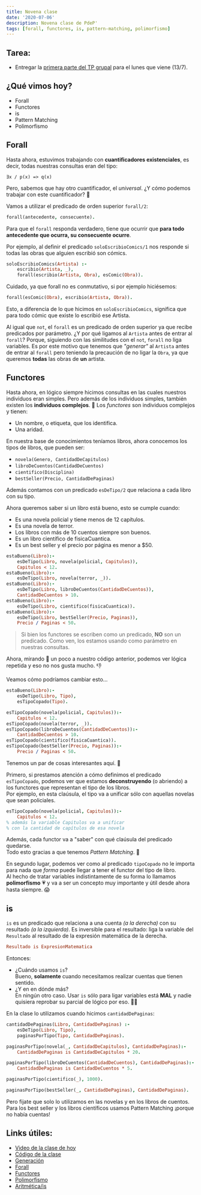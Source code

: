 ```yaml
---
title: Novena clase
date: '2020-07-06'
description: Novena clase de PdeP'
tags: [forall, functores, is, pattern-matching, polimorfismo]
---
```


## Tarea: 
- Entregar la [primera parte del TP grupal](https://docs.google.com/document/d/1bblUbyuVNoGQKDRVq0usSkHEIts7WXNrkTMQlnkJC9w/edit) para el lunes que viene (13/7).

## ¿Qué vimos hoy?
- Forall
- Functores
- is
- Pattern Matching
- Polimorfismo

## Forall

Hasta ahora, estuvimos trabajando con **cuantificadores existenciales**, es decir, todas nuestras consultas eran del tipo:

```
∃x / p(x) => q(x)
```

Pero, sabemos que hay otro cuantificador, el *universal*. ¿Y cómo podemos trabajar con este cuantificador? 👀

Vamos a utilizar el predicado de orden superior `forall/2`:

```prolog
forall(antecedente, consecuente).
```

Para que el `forall` responda verdadero, tiene que ocurrir que **para todo antecedente que ocurra, su consecuente ocurre**.

Por ejemplo, al definir el predicado `soloEscribioComics/1` nos responde si todas las obras que alguien escribió son cómics.

```prolog
soloEscribioComics(Artista) :-
    escribio(Artista, _),
    forall(escribio(Artista, Obra), esComic(Obra)).
```

Cuidado, ya que forall no es conmutativo, si por ejemplo hiciésemos:

```prolog
forall(esComic(Obra), escribio(Artista, Obra)).
```

Esto, a diferencia de lo que hicimos en `soloEscribioComics`, significa que para todo cómic que existe lo escribió ese Artista.

Al igual que `not`, el `forall` es un  predicado de orden superior ya que recibe predicados por parámetro. ¿Y por qué ligamos al `Artista` antes de entrar al `forall`? Porque, siguiendo con las similitudes con el `not`, `forall` no liga variables. Es por este motivo que tenemos que _"generar"_ al `Artista` antes de entrar al `forall` pero teniendo la precaución de no ligar la `Obra`, ya que queremos **todas** las obras de **un** artista.

## Functores

Hasta ahora, en lógico siempre hicimos consultas en las cuales nuestros individuos eran simples.
Pero además de los individuos simples, también existen los **individuos complejos**. 🧐
Los *functores* son individuos complejos y tienen:
- Un nombre, o etiqueta, que los identifica.
- Una aridad.

En nuestra base de conocimientos teníamos libros, ahora conocemos los tipos de libros, que pueden ser:
- `novela(Genero, CantidadDeCapitulos)`
- `libroDeCuentos(CantidadDeCuentos)`
- `cientifico(Disciplina)` 
- `bestSeller(Precio, CantidadDePaginas)`

Además contamos con un predicado `esDeTipo/2` que relaciona a cada libro con su tipo.

Ahora queremos saber si un libro está bueno, esto se cumple cuando:
- Es una novela policial y tiene menos de 12 capítulos.
- Es una novela de terror.
- Los libros con más de 10 cuentos siempre son buenos.
- Es un libro científico de fisicaCuantica.
- Es un best seller y el precio por página es menor a $50.

```prolog
estaBueno(Libro):-
    esDeTipo(Libro, novela(policial, Capitulos)),
    Capitulos < 12.
estaBueno(Libro):-
    esDeTipo(Libro, novela(terror, _)).
estaBueno(Libro):-
    esDeTipo(Libro, libroDeCuentos(CantidadDeCuentos)),
    CantidadDeCuentos > 10.
estaBueno(Libro):-
    esDeTipo(Libro, cientifico(fisicaCuantica)).
estaBueno(Libro):-
    esDeTipo(Libro, bestSeller(Precio, Paginas)),
    Precio / Paginas < 50.
```
> Si bien los functores se escriben como un predicado, **NO** son un predicado. Como ven, los estamos usando como parámetro en nuestras consultas.

Ahora, mirando 🔭 un poco a nuestro código anterior, podemos ver lógica repetida y eso no nos gusta mucho. 👎

Veamos cómo podríamos cambiar esto...


```prolog
estaBueno(Libro):-
    esDeTipo(Libro, Tipo),
    esTipoCopado(Tipo).

esTipoCopado(novela(policial, Capitulos)):-
    Capitulos < 12.
esTipoCopado(novela(terror, _)).
esTipoCopado(libroDeCuentos(CantidadDeCuentos)):-
    CantidadDeCuentos > 10.
esTipoCopado(cientifico(fisicaCuantica)).
esTipoCopado(bestSeller(Precio, Paginas)):-
    Precio / Paginas < 50.
```

Tenemos un par de cosas interesantes aquí. 🤔

Primero, si prestamos atención a cómo definimos el predicado `esTipoCopado`, podemos ver que estamos **deconstruyendo** (o abriendo) a los functores que representan el tipo de los libros.  
Por ejemplo, en esta claúsula, el tipo va a unificar sólo con aquellas novelas que sean policiales.
```prolog
esTipoCopado(novela(policial, Capitulos)):-
    Capitulos < 12.
% además la variable Capitulos va a unificar
% con la cantidad de capítulos de esa novela
```
Además, cada functor va a "saber" con qué claúsula del predicado quedarse.  
Todo esto gracias a que tenemos *Pattern Matching*. 🎉

En segundo lugar, podemos ver como al predicado `tipoCopado` no le importa para nada que *forma* puede llegar a tener el functor del tipo de libro.  
Al hecho de tratar variables indistintamente de su forma lo llamamos **polimorfismo** 💗 y va a ser un concepto muy importante y útil desde ahora hasta siempre. 😱

## is

`is` es un predicado que relaciona a una cuenta *(a la derecha)* con su resultado *(a la izquierda)*. Es inversible para el resultado: liga la variable del `Resultado` al resultado de la expresión matemática de la derecha.
```prolog
Resultado is ExpresionMatematica
```
Entonces:
- ¿Cuándo usamos `is`?  
Bueno, **solamente** cuando necesitamos realizar cuentas que tienen sentido.
- ¿Y en en dónde más?  
En ningún otro caso. Usar `is` sólo para ligar variables está **MAL** y nadie quisiera reprobar su parcial de lógico por eso. 👮🏻‍

En la clase lo utilizamos cuando hicimos `cantidadDePaginas`:

```prolog
cantidadDePaginas(Libro, CantidadDePaginas) :- 
	esDeTipo(Libro, Tipo),
	paginasPorTipo(Tipo, CantidadDePaginas).

paginasPorTipo(novela(_, CantidadDeCapitulos), CantidadDePaginas):-
	CantidadDePaginas is CantidadDeCapitulos * 20.

paginasPorTipo(libroDeCuentos(CantidadDeCuentos), CantidadDePaginas):-
	CantidadDePaginas is CantidadDeCuentos * 5.

paginasPorTipo(cientifico(_), 1000).

paginasPorTipo(bestSeller(_, CantidadDePaginas), CantidadDePaginas).
```

Pero fijate que solo lo utilizamos en las novelas y en los libros de cuentos. Para los best seller y los libros científicos usamos Pattern Matching ¡porque no había cuentas!

## Links útiles:

- [Video de la clase de hoy](https://drive.google.com/file/d/1FLtumH4JNb34qIfYd0aPZyA8QHN5EnEM/view?usp=sharing)
- [Código de la clase](https://github.com/pdep-lunes/obras/blob/master/obras.pl)
- [Generación](http://wiki.uqbar.org/wiki/articles/paradigma-logico---generacion.html)
- [Forall](http://wiki.uqbar.org/wiki/articles/paradigma-logico---existe-vs-para-todo.html)
- [Functores](http://wiki.uqbar.org/wiki/articles/paradigma-logico---functores.html)
- [Polimorfismo](http://wiki.uqbar.org/wiki/articles/polimorfismo-en-el-paradigma-logico.html)
- [Aritmética/is](http://wiki.uqbar.org/wiki/articles/aritmetica-en-prolog.html)
